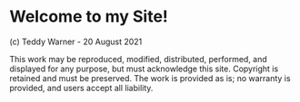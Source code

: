 # Welcome to my Site!

(c) Teddy Warner - 20 August 2021

This work may be reproduced, modified, distributed, performed, and displayed 
for any purpose, but must acknowledge this site. 
Copyright is retained and must be preserved. The work is provided as is; 
no warranty is provided, and users accept all liability.
